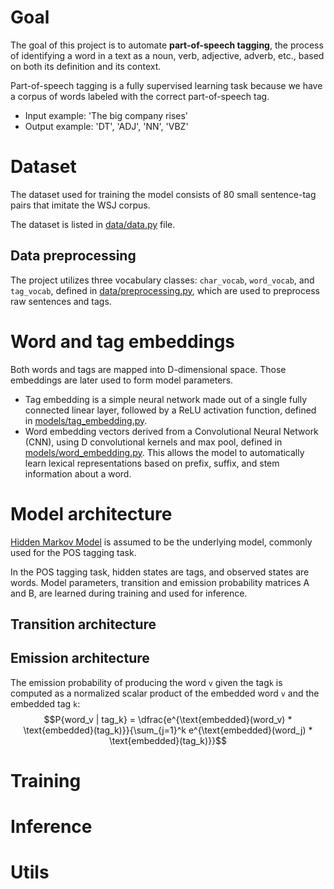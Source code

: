 # Goal
The goal of this project is to automate **part-of-speech tagging**, the process of identifying a word in a text as a noun, verb, adjective, adverb, etc., based on both its definition and its context.

Part-of-speech tagging is a fully supervised learning task because we have a corpus of words labeled with the correct part-of-speech tag.

* Input example: 'The big company rises'
* Output example: 'DT', 'ADJ', 'NN', 'VBZ'

# Dataset
The dataset used for training the model consists of 80 small sentence-tag pairs that imitate the WSJ corpus.

The dataset is listed in [data/data.py](https://github.com/andjadenic/Neural-Hidden-Markov-Model/blob/master/data/data.py) file.

## Data preprocessing
The project utilizes three vocabulary classes: `char_vocab`, `word_vocab`, and `tag_vocab`, defined in [data/preprocessing.py](https://github.com/andjadenic/Neural-Hidden-Markov-Model/blob/master/data/preprocessing.py), which are used to preprocess raw sentences and tags.

# Word and tag embeddings
Both words and tags are mapped into D-dimensional space. Those embeddings are later used to form model parameters.

* Tag embedding is a simple neural network made out of a single fully connected linear layer, followed by a ReLU activation function, defined in [models/tag_embedding.py](https://github.com/andjadenic/Neural-Hidden-Markov-Model/blob/master/models/word_embedding.py). 
* Word embedding vectors derived from a Convolutional Neural Network (CNN), using D convolutional kernels and max pool, defined in [models/word_embedding.py](https://github.com/andjadenic/Neural-Hidden-Markov-Model/blob/master/models/word_embedding.py). This allows the model to automatically learn lexical representations based on prefix, suffix, and stem information about a word. 


# Model architecture
[Hidden Markov Model](https://web.stanford.edu/~jurafsky/slp3/A.pdf) is assumed to be the underlying model, commonly used for the POS tagging task.

In the POS tagging task, hidden states are tags, and observed states are words.
Model parameters, transition and emission probability matrices A and B, are learned during training and used for inference.

## Transition architecture


## Emission architecture
The emission probability of producing the word `v` given the tag`k` is computed as a normalized scalar product of the embedded word `v` and the embedded tag `k`:
$$P{word_v | tag_k} = \dfrac{e^{\text{embedded}(word_v) * \text{embedded}(tag_k)}}{\sum_{j=1}^k e^{\text{embedded}(word_j) * \text{embedded}(tag_k)}}$$

# Training

# Inference

# Utils

